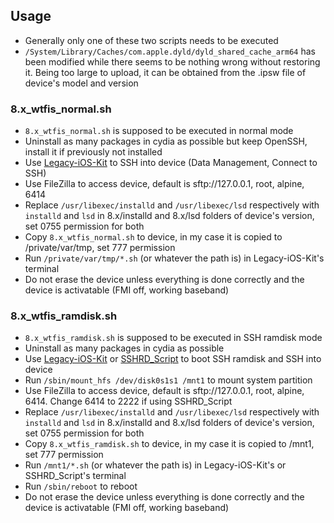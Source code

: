 ## Usage
- Generally only one of these two scripts needs to be executed
- `/System/Library/Caches/com.apple.dyld/dyld_shared_cache_arm64` has been modified while there seems to be nothing wrong without restoring it. Being too large to upload, it can be obtained from the .ipsw file of device's model and version
### 8.x_wtfis_normal.sh
- `8.x_wtfis_normal.sh` is supposed to be executed in normal mode
- Uninstall as many packages in cydia as possible but keep OpenSSH, install it if previously not installed
- Use [Legacy-iOS-Kit](https://github.com/LukeZGD/Legacy-iOS-Kit) to SSH into device (Data Management, Connect to SSH)
- Use FileZilla to access device, default is sftp://127.0.0.1, root, alpine, 6414
- Replace `/usr/libexec/installd` and `/usr/libexec/lsd` respectively with `installd` and `lsd` in 8.x/installd and 8.x/lsd folders of device's version, set 0755 permission for both
- Copy `8.x_wtfis_normal.sh` to device, in my case it is copied to /private/var/tmp, set 777 permission
- Run `/private/var/tmp/*.sh` (or whatever the path is) in Legacy-iOS-Kit's terminal
- Do not erase the device unless everything is done correctly and the device is activatable (FMI off, working baseband)
### 8.x_wtfis_ramdisk.sh
- `8.x_wtfis_ramdisk.sh` is supposed to be executed in SSH ramdisk mode
- Uninstall as many packages in cydia as possible
- Use [Legacy-iOS-Kit](https://github.com/LukeZGD/Legacy-iOS-Kit) or [SSHRD_Script](https://github.com/verygenericname/SSHRD_Script) to boot SSH ramdisk and SSH into device
- Run `/sbin/mount_hfs /dev/disk0s1s1 /mnt1` to mount system partition
- Use FileZilla to access device, default is sftp://127.0.0.1, root, alpine, 6414. Change 6414 to 2222 if using SSHRD_Script
- Replace `/usr/libexec/installd` and `/usr/libexec/lsd` respectively with `installd` and `lsd` in 8.x/installd and 8.x/lsd folders of device's version, set 0755 permission for both
- Copy `8.x_wtfis_ramdisk.sh` to device, in my case it is copied to /mnt1, set 777 permission
- Run `/mnt1/*.sh` (or whatever the path is) in Legacy-iOS-Kit's or SSHRD_Script's terminal
- Run `/sbin/reboot` to reboot
- Do not erase the device unless everything is done correctly and the device is activatable (FMI off, working baseband)